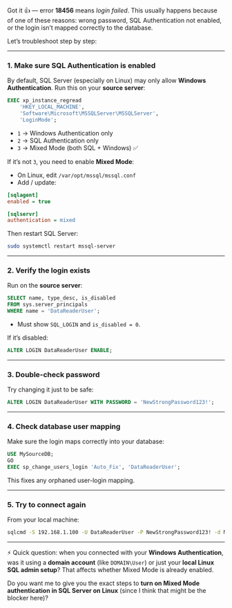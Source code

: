 Got it 👍 — error **18456** means *login failed*.
This usually happens because of one of these reasons: wrong password, SQL Authentication not enabled, or the login isn’t mapped correctly to the database.

Let’s troubleshoot step by step:

---

### 1. Make sure **SQL Authentication is enabled**

By default, SQL Server (especially on Linux) may only allow **Windows Authentication**.
Run this on your **source server**:

```sql
EXEC xp_instance_regread
    'HKEY_LOCAL_MACHINE',
    'Software\Microsoft\MSSQLServer\MSSQLServer',
    'LoginMode';
```

* `1` → Windows Authentication only
* `2` → SQL Authentication only
* `3` → Mixed Mode (both SQL + Windows) ✅

If it’s not `3`, you need to enable **Mixed Mode**:

* On Linux, edit `/var/opt/mssql/mssql.conf`
* Add / update:

```ini
[sqlagent]
enabled = true

[sqlservr]
authentication = mixed
```

Then restart SQL Server:

```bash
sudo systemctl restart mssql-server
```

---

### 2. Verify the login exists

Run on the **source server**:

```sql
SELECT name, type_desc, is_disabled 
FROM sys.server_principals 
WHERE name = 'DataReaderUser';
```

* Must show `SQL_LOGIN` and `is_disabled = 0`.

If it’s disabled:

```sql
ALTER LOGIN DataReaderUser ENABLE;
```

---

### 3. Double-check password

Try changing it just to be safe:

```sql
ALTER LOGIN DataReaderUser WITH PASSWORD = 'NewStrongPassword123!';
```

---

### 4. Check database user mapping

Make sure the login maps correctly into your database:

```sql
USE MySourceDB;
GO
EXEC sp_change_users_login 'Auto_Fix', 'DataReaderUser';
```

This fixes any orphaned user-login mapping.

---

### 5. Try to connect again

From your local machine:

```bash
sqlcmd -S 192.168.1.100 -U DataReaderUser -P NewStrongPassword123! -d MySourceDB
```

---

⚡ Quick question: when you connected with your **Windows Authentication**, was it using a **domain account** (like `DOMAIN\User`) or just your **local Linux SQL admin setup**? That affects whether Mixed Mode is already enabled.

Do you want me to give you the exact steps to **turn on Mixed Mode authentication in SQL Server on Linux** (since I think that might be the blocker here)?
